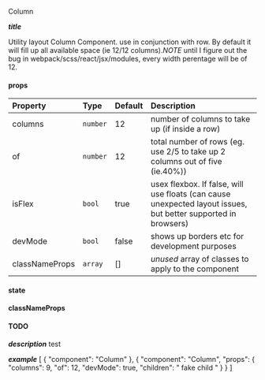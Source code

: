 Column

*****title*****

Utility layout Column Component. use in conjunction with row. By default it will fill up all available space (ie 12/12 columns).*NOTE* until I figure out the bug in webpack/scss/react/jsx/modules, every width perentage will be of 12.


#### props
|Property				|	Type			|	Default		|	Description
:---------------------------|:----------|:--------------|:--------------------------------
columns					| `number`		| 12			| number of columns to take up (if inside a row)
of							| `number`		| 12			| total number of rows (eg. use 2/5 to take up 2 columns out of five (ie.40%))
isFlex					|	`bool`			|	true		|	usex flexbox. If false, will use floats (can cause unexpected layout issues, but better supported in browsers)
devMode					|	`bool`			|	false		|	shows up borders etc for development purposes
classNameProps	|	`array`			| []			|	*unused* array of classes to apply to the component 

#### state

#### classNameProps

#### TODO

*****description*****
<Row>
	<Column colums={2} of={5}>
	<span>test</span>
	<Column>
</Row>

*****example*****
[
{
	"component": "Column"
},
{
	"component": "Column",
	"props": {
		"columns": 9,
		"of": 12,
		"devMode": true,
		"children": "<span> fake child </span>"
	}
}
]
